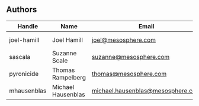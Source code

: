 Authors
-------

Handle | Name | Email | Status
-------|-----|-------|--------
joel-hamill | Joel Hamill | joel@mesosphere.com | Current Maintainer
sascala | Suzanne Scale | suzanne@mesosphere.com | Current Maintainer
pyronicide | Thomas Rampelberg | thomas@mesosphere.com | Contributor
mhausenblas | Michael Hausenblas | michael.hausenblas@mesosphere.com | Contributor
